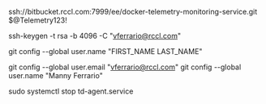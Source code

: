 ssh://bitbucket.rccl.com:7999/ee/docker-telemetry-monitoring-service.git
$@Telemetry123!

ssh-keygen -t rsa -b 4096 -C "vferrario@rccl.com"

git config --global user.name "FIRST_NAME LAST_NAME"

git config --global user.email "vferrario@rccl.com"
git config --global user.name "Manny Ferrario"

sudo systemctl stop td-agent.service
